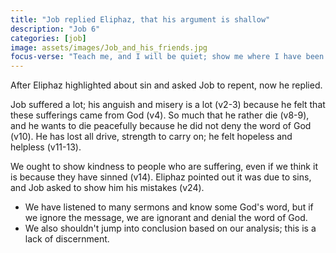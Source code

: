 ```yaml
---
title: "Job replied Eliphaz, that his argument is shallow"
description: "Job 6"
categories: [job]
image: assets/images/Job_and_his_friends.jpg
focus-verse: "Teach me, and I will be quiet; show me where I have been wrong. - Job 6:24"
---
```


After Eliphaz highlighted about sin and asked Job to repent, now he replied.

Job suffered a lot; his anguish and misery is a lot (v2-3) because he felt that these sufferings came from God (v4). So much that he rather die (v8-9), and he wants to die peacefully because he did not deny the word of God (v10). He has lost all drive, strength to carry on; he felt hopeless and helpless (v11-13).

We ought to show kindness to people who are suffering, even if we think it is because they have sinned (v14). Eliphaz pointed out it was due to sins, and Job asked to show him his mistakes (v24).

- We have listened to many sermons and know some God's word, but if we ignore the message, we are ignorant and denial the word of God.
- We also shouldn't jump into conclusion based on our analysis; this is a lack of discernment.